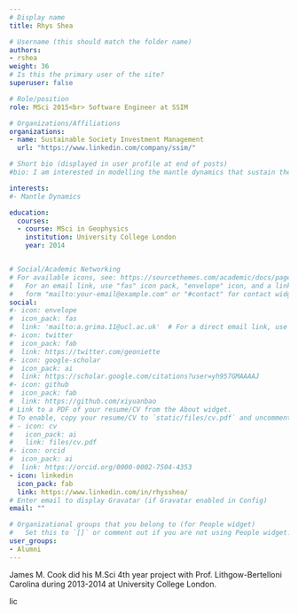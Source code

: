 ```yaml
---
# Display name
title: Rhys Shea

# Username (this should match the folder name)
authors:
- rshea 
weight: 36
# Is this the primary user of the site?
superuser: false

# Role/position
role: MSci 2015<br> Software Engineer at SSIM

# Organizations/Affiliations
organizations:
- name: Sustainable Society Investment Management
  url: "https://www.linkedin.com/company/ssim/"

# Short bio (displayed in user profile at end of posts)
#bio: I am interested in modelling the mantle dynamics that sustain the NeoTethys subduction and the processes that govern plate dynamics throughout super continent break-up and accretion..

interests:
#- Mantle Dynamics

education:
  courses:
  - course: MSci in Geophysics
    institution: University College London
    year: 2014


# Social/Academic Networking
# For available icons, see: https://sourcethemes.com/academic/docs/page-builder/#icons
#   For an email link, use "fas" icon pack, "envelope" icon, and a link in the
#   form "mailto:your-email@example.com" or "#contact" for contact widget.
social:
#- icon: envelope
#  icon_pack: fas
#  link: 'mailto:a.grima.11@ucl.ac.uk'  # For a direct email link, use "mailto:test@example.org".
#- icon: twitter
#  icon_pack: fab
#  link: https://twitter.com/geoniette
#- icon: google-scholar
#  icon_pack: ai
#  link: https://scholar.google.com/citations?user=yh957GMAAAAJ
#- icon: github
#  icon_pack: fab
#  link: https://github.com/xiyuanbao
# Link to a PDF of your resume/CV from the About widget.
# To enable, copy your resume/CV to `static/files/cv.pdf` and uncomment the lines below.
# - icon: cv
#   icon_pack: ai
#   link: files/cv.pdf
#- icon: orcid
#  icon_pack: ai
#  link: https://orcid.org/0000-0002-7504-4353
- icon: linkedin
  icon_pack: fab
  link: https://www.linkedin.com/in/rhysshea/
# Enter email to display Gravatar (if Gravatar enabled in Config)
email: ""

# Organizational groups that you belong to (for People widget)
#   Set this to `[]` or comment out if you are not using People widget.
user_groups:
- Alumni
---
```


James M. Cook did his M.Sci 4th year project with Prof. Lithgow-Bertelloni Carolina during 2013-2014 at University College London.

lic